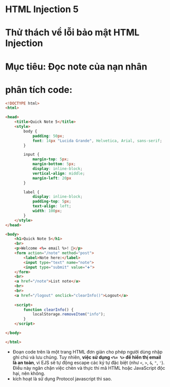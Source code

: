 # HTML Injection 5

# Thử thách về lỗi bảo mật HTML Injection

# Mục tiêu: Đọc note của nạn nhân
# phân tích code:
```html
<!DOCTYPE html>
<html>

<head>
    <title>Quick Note 5</title>
    <style>
        body {
            padding: 50px;
            font: 14px "Lucida Grande", Helvetica, Arial, sans-serif;
        }

        input {
            margin-top: 5px;
            margin-bottom: 5px;
            display: inline-block;
            vertical-align: middle;
            margin-left: 20px
        }

        label {
            display: inline-block;
            padding-top: 5px;
            text-align: left;
            width: 100px;
        }
    </style>
</head>

<body>
    <h1>Quick Note 5</h1>
    <br>
    <p>Welcome <%= email %>! 👋</p>
    <form action="/note" method="post">
        <label>Note here:</label>
        <input type="text" name="note">
        <input type="submit" value="➕">
    </form>
    <br>
    <a href="/note">List note</a>
    <br>
    <br>
    <a href="/logout" onclick="clearInfo()">Logout</a>
    
    <script>
        function clearInfo() {
            localStorage.removeItem("info");
        }
    </script>

</body>

</html>
```
- Đoạn code trên là một trang HTML đơn giản cho phép người dùng nhập ghi chú và lưu chúng. Tuy nhiên, **việc sử dụng `<%= %>` để hiển thị email là an toàn**, vì EJS sẽ tự động escape các ký tự đặc biệt (như `<`, `>`, `&`, `"`, `'`). Điều này ngăn chặn việc chèn và thực thi mã HTML hoặc JavaScript độc hại, nên không.
- kích hoạt là sử dụng Protocol javascript thì sao.